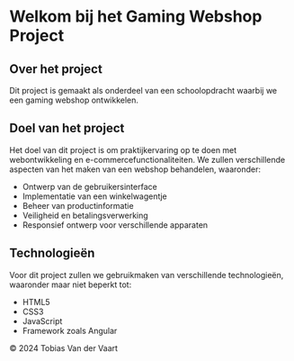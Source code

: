 # Welkom bij het Gaming Webshop Project

## Over het project
Dit project is gemaakt als onderdeel van een schoolopdracht waarbij we een gaming webshop ontwikkelen.

## Doel van het project
Het doel van dit project is om praktijkervaring op te doen met webontwikkeling en e-commercefunctionaliteiten. We zullen verschillende aspecten van het maken van een webshop behandelen, waaronder:
- Ontwerp van de gebruikersinterface
- Implementatie van een winkelwagentje
- Beheer van productinformatie
- Veiligheid en betalingsverwerking
- Responsief ontwerp voor verschillende apparaten

## Technologieën
Voor dit project zullen we gebruikmaken van verschillende technologieën, waaronder maar niet beperkt tot:
- HTML5
- CSS3
- JavaScript
- Framework zoals Angular

&copy; 2024 Tobias Van der Vaart
